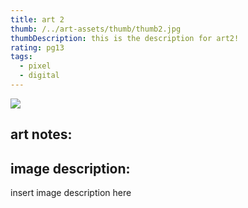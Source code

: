 ```yaml
---
title: art 2
thumb: /../art-assets/thumb/thumb2.jpg
thumbDescription: this is the description for art2!
rating: pg13
tags:
  - pixel
  - digital
---
```


<img src="/art-assets/art/queen1.png" class="artwork-art">

## art notes:

## image description:

insert image description here
